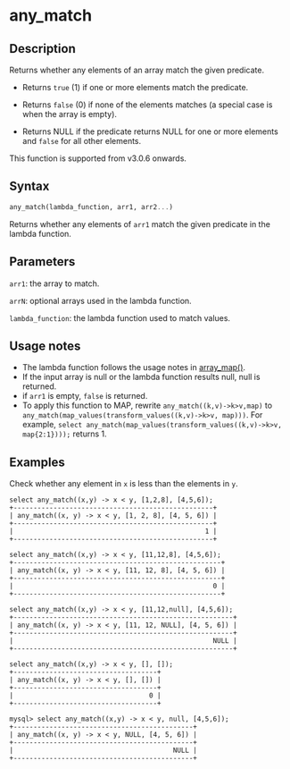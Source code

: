 # any_match

## Description

Returns whether any elements of an array match the given predicate.

- Returns `true` (1) if one or more elements match the predicate.

- Returns `false` (0) if none of the elements matches (a special case is when the array is empty).

- Returns NULL if the predicate returns NULL for one or more elements and `false` for all other elements.

This function is supported from v3.0.6 onwards.

## Syntax

```Haskell
any_match(lambda_function, arr1, arr2...)
```
Returns whether any elements of `arr1` match the given predicate in the lambda function.


## Parameters

`arr1`: the array to match.

`arrN`: optional arrays used in the lambda function.

`lambda_function`: the lambda function used to match values.

## Usage notes

- The lambda function follows the usage notes in [array_map()](array_map.md).
- If the input array is null or the lambda function results null, null is returned.
- if `arr1` is empty, `false` is returned.
- To apply this function to MAP, rewrite `any_match((k,v)->k>v,map)` to `any_match(map_values(transform_values((k,v)->k>v, map)))`. For example, `select any_match(map_values(transform_values((k,v)->k>v, map{2:1})));` returns 1.

## Examples

Check whether any element in `x` is less than the elements in `y`.

```Plain
select any_match((x,y) -> x < y, [1,2,8], [4,5,6]);
+--------------------------------------------------+
| any_match((x, y) -> x < y, [1, 2, 8], [4, 5, 6]) |
+--------------------------------------------------+
|                                                1 |
+--------------------------------------------------+

select any_match((x,y) -> x < y, [11,12,8], [4,5,6]);
+----------------------------------------------------+
| any_match((x, y) -> x < y, [11, 12, 8], [4, 5, 6]) |
+----------------------------------------------------+
|                                                  0 |
+----------------------------------------------------+

select any_match((x,y) -> x < y, [11,12,null], [4,5,6]);
+-------------------------------------------------------+
| any_match((x, y) -> x < y, [11, 12, NULL], [4, 5, 6]) |
+-------------------------------------------------------+
|                                                  NULL |
+-------------------------------------------------------+

select any_match((x,y) -> x < y, [], []);
+------------------------------------+
| any_match((x, y) -> x < y, [], []) |
+------------------------------------+
|                                  0 |
+------------------------------------+

mysql> select any_match((x,y) -> x < y, null, [4,5,6]);
+---------------------------------------------+
| any_match((x, y) -> x < y, NULL, [4, 5, 6]) |
+---------------------------------------------+
|                                        NULL |
+---------------------------------------------+
```
